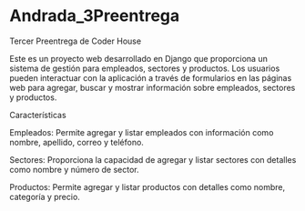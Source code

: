 # Andrada_3Preentrega
Tercer Preentrega de Coder House

Este es un proyecto web desarrollado en Django que proporciona un sistema de gestión para empleados, sectores y productos. Los usuarios pueden interactuar con la aplicación a través de formularios en las páginas web para agregar, buscar y mostrar información sobre empleados, sectores y productos.

Características

Empleados: Permite agregar y listar empleados con información como nombre, apellido, correo y teléfono.

Sectores: Proporciona la capacidad de agregar y listar sectores con detalles como nombre y número de sector.

Productos: Permite agregar y listar productos con detalles como nombre, categoría y precio.
